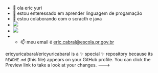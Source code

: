- 👋 ola eric yuri
- 👀 estou enteressado em aprender linguagem de progamação
- 💞️ estou colaborando com o scracth e java
- ![](https://img.shields.io/badge/Scratch-4D97FF?style=for-the-badge&logo=Scratch&logoColor=white)
- ![](https://img.shields.io/badge/JavaScript-323330?style=for-the-badge&logo=javascript&logoColor=F7DF1E)
- - 📫 meu email é eric.cabral@escola.pr.gov.br


ericyuricabaral/ericyuricabaral is a ✨ special ✨ repository because its `README.md` (this file) appears on your GitHub profile.
You can click the Preview link to take a look at your changes.
--->
